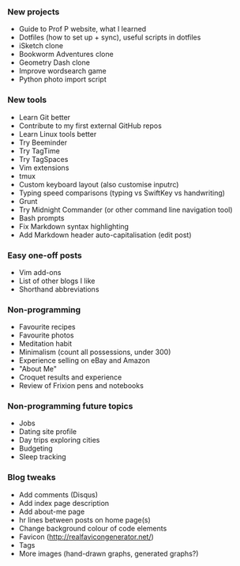 ### New projects

- Guide to Prof P website, what I learned
- Dotfiles (how to set up + sync), useful scripts in dotfiles
- iSketch clone
- Bookworm Adventures clone
- Geometry Dash clone
- Improve wordsearch game
- Python photo import script

### New tools

- Learn Git better
- Contribute to my first external GitHub repos
- Learn Linux tools better
- Try Beeminder
- Try TagTime
- Try TagSpaces
- Vim extensions
- tmux
- Custom keyboard layout (also customise inputrc)
- Typing speed comparisons (typing vs SwiftKey vs handwriting)
- Grunt
- Try Midnight Commander (or other command line navigation tool)
- Bash prompts
- Fix Markdown syntax highlighting 
- Add Markdown header auto-capitalisation (edit post)

### Easy one-off posts

- Vim add-ons
- List of other blogs I like
- Shorthand abbreviations

### Non-programming

- Favourite recipes
- Favourite photos
- Meditation habit
- Minimalism (count all possessions, under 300)
- Experience selling on eBay and Amazon 
- "About Me"
- Croquet results and experience
- Review of Frixion pens and notebooks

### Non-programming future topics

- Jobs
- Dating site profile
- Day trips exploring cities
- Budgeting 
- Sleep tracking

### Blog tweaks

- Add comments (Disqus)
- Add index page description
- Add about-me page
- hr lines between posts on home page(s)
- Change background colour of code elements
- Favicon (http://realfavicongenerator.net/)
- Tags
- More images (hand-drawn graphs, generated graphs?)
